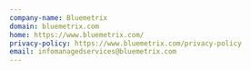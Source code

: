 ```yaml
---
company-name: Bluemetrix
domain: bluemetrix.com
home: https://www.bluemetrix.com/
privacy-policy: https://www.bluemetrix.com/privacy-policy
email: infomanagedservices@bluemetrix.com
---
```




